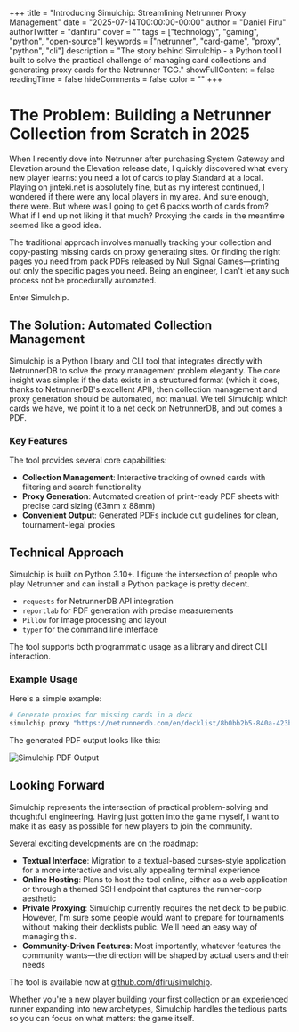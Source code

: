 +++
title = "Introducing Simulchip: Streamlining Netrunner Proxy Management"
date = "2025-07-14T00:00:00-00:00"
author = "Daniel Firu"
authorTwitter = "danfiru"
cover = ""
tags = ["technology", "gaming", "python", "open-source"]
keywords = ["netrunner", "card-game", "proxy", "python", "cli"]
description = "The story behind Simulchip - a Python tool I built to solve the practical challenge of managing card collections and generating proxy cards for the Netrunner TCG."
showFullContent = false
readingTime = false
hideComments = false
color = ""
+++

# The Problem: Building a Netrunner Collection from Scratch in 2025

When I recently dove into Netrunner after purchasing System Gateway and Elevation around the Elevation release date, I quickly discovered what every new player learns: you need a lot of cards to play Standard at a local. Playing on jinteki.net is absolutely fine, but as my interest continued, I wondered if there were any local players in my area. And sure enough, there were. But where was I going to get 6 packs worth of cards from? What if I end up not liking it that much? Proxying the cards in the meantime seemed like a good idea.

The traditional approach involves manually tracking your collection and copy-pasting missing cards on proxy generating sites. Or finding the right pages you need from pack PDFs released by Null Signal Games—printing out only the specific pages you need. Being an engineer, I can't let any such process not be procedurally automated.

Enter Simulchip.

## The Solution: Automated Collection Management

Simulchip is a Python library and CLI tool that integrates directly with NetrunnerDB to solve the proxy management problem elegantly. The core insight was simple: if the data exists in a structured format (which it does, thanks to NetrunnerDB's excellent API), then collection management and proxy generation should be automated, not manual. We tell Simulchip which cards we have, we point it to a net deck on NetrunnerDB, and out comes a PDF.

### Key Features

The tool provides several core capabilities:

- **Collection Management**: Interactive tracking of owned cards with filtering and search functionality
- **Proxy Generation**: Automated creation of print-ready PDF sheets with precise card sizing (63mm x 88mm)
- **Convenient Output**: Generated PDFs include cut guidelines for clean, tournament-legal proxies

## Technical Approach

Simulchip is built on Python 3.10+. I figure the intersection of people who play Netrunner and can install a Python package is pretty decent.

- `requests` for NetrunnerDB API integration
- `reportlab` for PDF generation with precise measurements
- `Pillow` for image processing and layout
- `typer` for the command line interface

The tool supports both programmatic usage as a library and direct CLI interaction.

### Example Usage

Here's a simple example:

```bash
# Generate proxies for missing cards in a deck
simulchip proxy "https://netrunnerdb.com/en/decklist/8b0bb2b5-840a-423b-af55-bfe73e0e012d/pronoun-meta-review-uk-nationals"

```

The generated PDF output looks like this:

![Simulchip PDF Output](/blog/img/simulchip_output.png)

## Looking Forward

Simulchip represents the intersection of practical problem-solving and thoughtful engineering. Having just gotten into the game myself, I want to make it as easy as possible for new players to join the community.

Several exciting developments are on the roadmap:

- **Textual Interface**: Migration to a textual-based curses-style application for a more interactive and visually appealing terminal experience
- **Online Hosting**: Plans to host the tool online, either as a web application or through a themed SSH endpoint that captures the runner-corp aesthetic
- **Private Proxying**: Simulchip currently requires the net deck to be public. However, I'm sure some people would want to prepare for tournaments without making their decklists public. We'll need an easy way of managing this.
- **Community-Driven Features**: Most importantly, whatever features the community wants—the direction will be shaped by actual users and their needs

The tool is available now at [github.com/dfiru/simulchip](https://github.com/dfiru/simulchip).

Whether you're a new player building your first collection or an experienced runner expanding into new archetypes, Simulchip handles the tedious parts so you can focus on what matters: the game itself.
